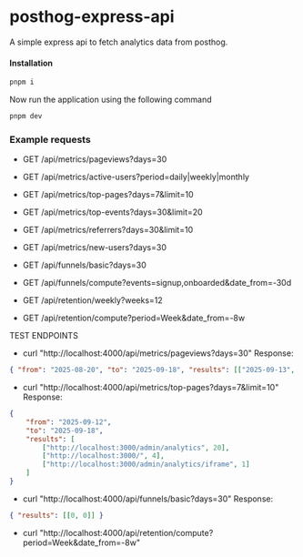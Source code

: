 # posthog-express-api

A simple express api to fetch analytics data from posthog.

#### Installation

```bash
pnpm i
```

Now run the application using the following command

```bash
pnpm dev
```

### Example requests

-   GET /api/metrics/pageviews?days=30

-   GET /api/metrics/active-users?period=daily|weekly|monthly

-   GET /api/metrics/top-pages?days=7&limit=10

-   GET /api/metrics/top-events?days=30&limit=20

-   GET /api/metrics/referrers?days=30&limit=10

-   GET /api/metrics/new-users?days=30

-   GET /api/funnels/basic?days=30

-   GET /api/funnels/compute?events=signup,onboarded&date_from=-30d

-   GET /api/retention/weekly?weeks=12

-   GET /api/retention/compute?period=Week&date_from=-8w

TEST ENDPOINTS

-   curl "http://localhost:4000/api/metrics/pageviews?days=30"
    Response:

```json
{ "from": "2025-08-20", "to": "2025-09-18", "results": [["2025-09-13", 25]] }
```

-   curl "http://localhost:4000/api/metrics/top-pages?days=7&limit=10"
    Response:

```json
{
	"from": "2025-09-12",
	"to": "2025-09-18",
	"results": [
		["http://localhost:3000/admin/analytics", 20],
		["http://localhost:3000/", 4],
		["http://localhost:3000/admin/analytics/iframe", 1]
	]
}
```

-   curl "http://localhost:4000/api/funnels/basic?days=30"
    Response:

```json
{ "results": [[0, 0]] }
```

-   curl "http://localhost:4000/api/retention/compute?period=Week&date_from=-8w"
